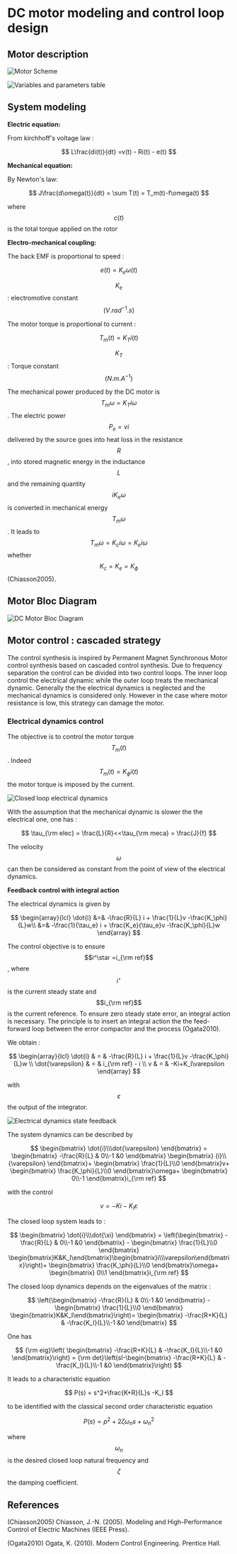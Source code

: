 # DC motor modeling and control loop design

## Motor description

![Motor Scheme](.gitbook/assets/mcc%20%281%29.png)

![Variables and parameters table](.gitbook/assets/table_variables%20%281%29.png)

## System modeling

**Electric equation:**

From kirchhoff's voltage law :

$$
L\frac{di(t)}{dt} =v(t) - Ri(t) - e(t)
$$

**Mechanical equation:**

By Newton's law:

$$
J\frac{d\omega(t)}{dt} = \sum T(t) = T_m(t)-f\omega(t)
$$

where $$c(t)$$ is the total torque applied on the rotor

**Electro-mechanical coupling:**

The back EMF is proportional to speed :

$$
e(t) = K_e \omega(t)
$$

$$K_e$$ : electromotive constant $$(V.rad^{-1}.s)$$

The motor torque is proportional to current :

$$
T_m(t) = K_T i(t)
$$

$$K_T$$ : Torque constant $$(N.m.A^{-1})$$

The mechanical power produced by the DC motor is $$T_m\omega = K_Ti\omega$$. The electric power $$P_e = vi$$ delivered by the source goes into heat loss in the resistance $$R$$, into stored magnetic energy in the inductance $$L$$ and the remaining quantity $$iK_e\omega$$ is converted in mechanical energy $$T_m\omega$$. It leads to $$T_m\omega = K_ci\omega = K_ei\omega$$ whether $$K_c = K_e = K_\phi$$ \(Chiasson2005\).

## Motor Bloc Diagram

![DC Motor Bloc Diagram](.gitbook/assets/dcmotordiagram.png)

## Motor control : cascaded strategy

The control synthesis is inspired by Permanent Magnet Synchronous Motor control synthesis based on cascaded control synthesis. Due to frequency separation the control can be divided into two control loops. The inner loop control the electrical dynamic while the outer loop treats the mechanical dynamic. Generally the the electrical dynamics is neglected and the mechanical dynamics is considered only. However in the case where motor resistance is low, this strategy can damage the motor.

### Electrical dynamics control

The objective is to control the motor torque $$T_m(t)$$. Indeed $$T_m(t) = K_\phi i(t)$$ the motor torque is imposed by the current.

![Closed loop electrical dynamics](.gitbook/assets/clelecdyn.png)

With the assumption that the mechanical dynamic is slower the the electrical one, one has :

$$
\tau_{\rm elec} = \frac{L}{R}<<\tau_{\rm meca} = \frac{J}{f}
$$

The velocity $$\omega$$ can then be considered as constant from the point of view of the electrical dynamics.

**Feedback control with integral action**

The electrical dynamics is given by

$$
\begin{array}{lcl}
\dot{i}  &=& -\frac{R}{L} i + \frac{1}{L}v -\frac{K_\phi}{L}w\\
     &=& -\frac{1}{\tau_e} i + \frac{K_e}{\tau_e}v -\frac{K_\phi}{L}w
\end{array}
$$

The control objective is to ensure $$i^\star =i_{\rm ref}$$, where $$i^\star$$ is the current steady state and $$i_{\rm ref}$$ is the current reference. To ensure zero steady state error, an integral action is necessary. The principle is to insert an integral action the the feed-forward loop between the error compactor and the process \(Ogata2010\).

We obtain :

$$
\begin{array}{lcl}
   \dot{i}  & = & -\frac{R}{L} i + \frac{1}{L}v -\frac{K_\phi}{L}w \\
   \dot{\varepsilon} & = & i_{\rm ref} - i \\
   v & = & -Ki+K_I\varepsilon
\end{array}
$$

with $$\varepsilon$$ the output of the integrator.

![Electrical dynamics state feedback](.gitbook/assets/elecsfb.png)

The system dynamics can be described by

$$
\begin{bmatrix}
\dot{i}\\\dot{\varepsilon}
\end{bmatrix} = 
\begin{bmatrix}
-\frac{R}{L} & 0\\-1 &0
\end{bmatrix} \begin{bmatrix}
{i}\\{\varepsilon}
\end{bmatrix}+
\begin{bmatrix}
\frac{1}{L}\\0
\end{bmatrix}v+
\begin{bmatrix}
\frac{K_\phi}{L}\\0
\end{bmatrix}\omega+
\begin{bmatrix}
0\\-1
\end{bmatrix}i_{\rm ref}
$$

with the control

$$
v  =  -Ki-K_I\varepsilon
$$

The closed loop system leads to :

$$
\begin{bmatrix}
\dot{i}\\\dot{\xi}
\end{bmatrix} = 
\left(\begin{bmatrix}
-\frac{R}{L} & 0\\-1 &0
\end{bmatrix} -
\begin{bmatrix}
\frac{1}{L}\\0
\end{bmatrix} \begin{bmatrix}K&K_I\end{bmatrix}\begin{bmatrix}i\\\varepsilon\end{bmatrix}\right)+
\begin{bmatrix}
\frac{K_\phi}{L}\\0
\end{bmatrix}\omega+
\begin{bmatrix}
0\\1
\end{bmatrix}i_{\rm ref}
$$

The closed loop dynamics depends on the eigenvalues of the matrix :

$$
\left(\begin{bmatrix}
-\frac{R}{L} & 0\\-1 &0
\end{bmatrix} -
\begin{bmatrix}
\frac{1}{L}\\0
\end{bmatrix} \begin{bmatrix}K&K_I\end{bmatrix}\right)= 
\begin{bmatrix}
-\frac{R+K}{L} & -\frac{K_I}{L}\\-1 &0
\end{bmatrix}
$$

One has

$$
{\rm eig}\left(
\begin{bmatrix}
-\frac{R+K}{L} & -\frac{K_I}{L}\\-1 &0
\end{bmatrix}\right) = {\rm det}\left(sI-\begin{bmatrix}
-\frac{R+K}{L} & -\frac{K_I}{L}\\-1 &0
\end{bmatrix}\right)
$$

It leads to a characteristic equation

$$
P(s) = s^2+\frac{K+R}{L}s -K_I
$$

to be identified with the classical second order characteristic equation

$$
P(s) = p^2+2\zeta\omega_n s +\omega_n^2
$$

where $$\omega_n$$ is the desired closed loop natural frequency and $$\zeta$$ the damping coefficient.

## References

\(Chiasson2005\) Chiasson, J.-N. \(2005\). Modeling and High-Performance Control of Electric Machines \(IEEE Press\).

\(Ogata2010\) Ogata, K. \(2010\). Modern Control Engineering. Prentice Hall.

